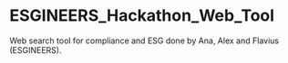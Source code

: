 # ESGINEERS_Hackathon_Web_Tool
Web search tool for compliance and ESG done by Ana, Alex and Flavius (ESGINEERS).
